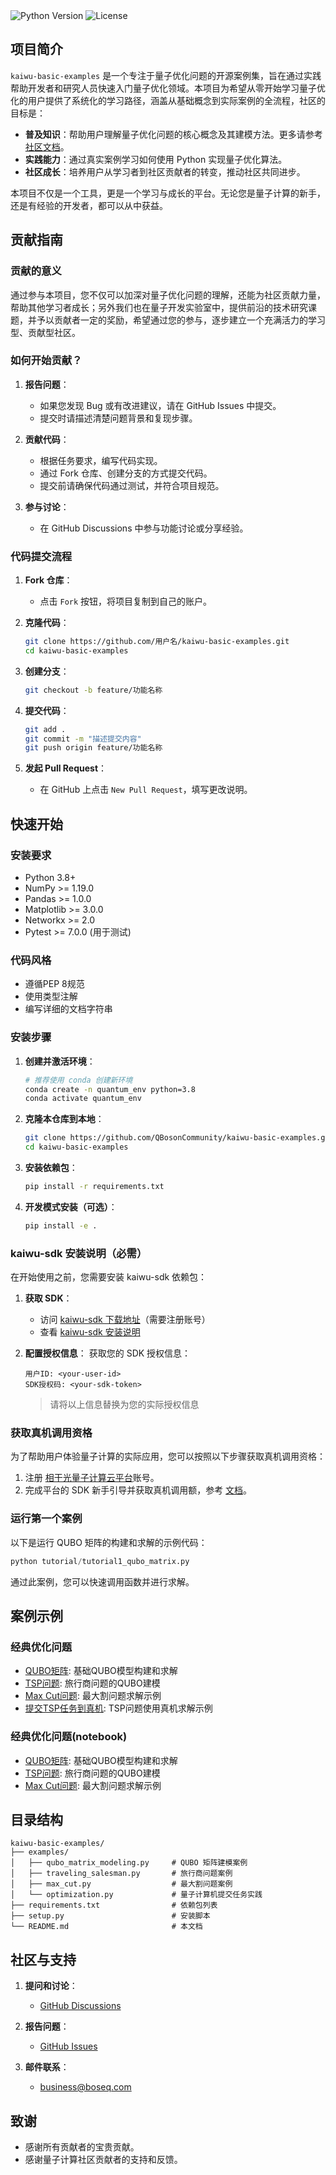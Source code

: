 <img src="https://img.shields.io/badge/Python-3.8%2B-blue" alt="Python Version">
<img src="https://img.shields.io/badge/License-Apache%202.0-green" alt="License">

## 项目简介

`kaiwu-basic-examples` 是一个专注于量子优化问题的开源案例集，旨在通过实践帮助开发者和研究人员快速入门量子优化领域。本项目为希望从零开始学习量子优化的用户提供了系统化的学习路径，涵盖从基础概念到实际案例的全流程，社区的目标是：

- **普及知识**：帮助用户理解量子优化问题的核心概念及其建模方法。更多请参考 [社区文档](https://kaiwu.qboson.com/plugin.php?id=knowledge)。
- **实践能力**：通过真实案例学习如何使用 Python 实现量子优化算法。
- **社区成长**：培养用户从学习者到社区贡献者的转变，推动社区共同进步。

本项目不仅是一个工具，更是一个学习与成长的平台。无论您是量子计算的新手，还是有经验的开发者，都可以从中获益。

## 贡献指南

### 贡献的意义

通过参与本项目，您不仅可以加深对量子优化问题的理解，还能为社区贡献力量，帮助其他学习者成长；另外我们也在量子开发实验室中，提供前沿的技术研究课题，并予以贡献者一定的奖励，希望通过您的参与，逐步建立一个充满活力的学习型、贡献型社区。

### 如何开始贡献？

1. **报告问题**：
   - 如果您发现 Bug 或有改进建议，请在 GitHub Issues 中提交。
   - 提交时请描述清楚问题背景和复现步骤。

2. **贡献代码**： 
   - 根据任务要求，编写代码实现。
   - 通过 Fork 仓库、创建分支的方式提交代码。
   - 提交前请确保代码通过测试，并符合项目规范。

3. **参与讨论**：
   - 在 GitHub Discussions 中参与功能讨论或分享经验。

### 代码提交流程

1. **Fork 仓库**：
   - 点击 `Fork` 按钮，将项目复制到自己的账户。

2. **克隆代码**：
   ```bash
   git clone https://github.com/用户名/kaiwu-basic-examples.git
   cd kaiwu-basic-examples
   ```

3. **创建分支**：
   ```bash
   git checkout -b feature/功能名称
   ```

4. **提交代码**：
   ```bash
   git add .
   git commit -m "描述提交内容"
   git push origin feature/功能名称
   ```

5. **发起 Pull Request**：
   - 在 GitHub 上点击 `New Pull Request`，填写更改说明。

## 快速开始

### 安装要求

- Python 3.8+
- NumPy >= 1.19.0
- Pandas >= 1.0.0
- Matplotlib >= 3.0.0
- Networkx >= 2.0
- Pytest >= 7.0.0 (用于测试)

### 代码风格

- 遵循PEP 8规范
- 使用类型注解
- 编写详细的文档字符串

### 安装步骤

1. **创建并激活环境**：
   ```bash
   # 推荐使用 conda 创建新环境
   conda create -n quantum_env python=3.8
   conda activate quantum_env
   ```

2. **克隆本仓库到本地**：
   ```bash
   git clone https://github.com/QBosonCommunity/kaiwu-basic-examples.git
   cd kaiwu-basic-examples
   ```

3. **安装依赖包**：
   ```bash
   pip install -r requirements.txt
   ```

4. **开发模式安装（可选）**：
   ```bash
   pip install -e .
   ```

### kaiwu-sdk 安装说明（必需）

在开始使用之前，您需要安装 kaiwu-sdk 依赖包：

1. **获取 SDK**：
   - 访问 [kaiwu-sdk 下载地址](https://platform.qboson.com/sdkDownload)（需要注册账号）
   - 查看 [kaiwu-sdk 安装说明](https://kaiwu-sdk-docs.qboson.com/zh/source/sdk_installation_instructions.html)

2. **配置授权信息**：
   获取您的 SDK 授权信息：
   ```
   用户ID: <your-user-id>
   SDK授权码: <your-sdk-token>
   ```
   > 请将以上信息替换为您的实际授权信息

### 获取真机调用资格

为了帮助用户体验量子计算的实际应用，您可以按照以下步骤获取真机调用资格：

1. 注册 [相干光量子计算云平台](https://platform.qboson.com/)账号。
2. 完成平台的 SDK 新手引导并获取真机调用额，参考 [文档](https://platform.qboson.com/resource/beginner_tutorial)。 

### 运行第一个案例

以下是运行 QUBO 矩阵的构建和求解的示例代码：

```python
python tutorial/tutorial1_qubo_matrix.py
```

通过此案例，您可以快速调用函数并进行求解。

## 案例示例

### 经典优化问题
- [QUBO矩阵](tutorial/tutorial1_qubo_matrix.py): 基础QUBO模型构建和求解
- [TSP问题](tutorial/tutorial2_tsp.py): 旅行商问题的QUBO建模
- [Max Cut问题](tutorial/tutorial3_max_cut.py): 最大割问题求解示例
- [提交TSP任务到真机](tutorial/tutorial4_cimoptimizer.py): TSP问题使用真机求解示例

### 经典优化问题(notebook)
- [QUBO矩阵](tutorial/notebook/tutorial1_qubo_matrix.ipynb): 基础QUBO模型构建和求解
- [TSP问题](tutorial/notebook/tutorial2_tsp.ipynb): 旅行商问题的QUBO建模
- [Max Cut问题](tutorial/notebook/tutorial3_max_cut.ipynb): 最大割问题求解示例

## 目录结构

```
kaiwu-basic-examples/
├── examples/ 
│   ├── qubo_matrix_modeling.py     # QUBO 矩阵建模案例
│   ├── traveling_salesman.py       # 旅行商问题案例
│   ├── max_cut.py                  # 最大割问题案例
│   └── optimization.py             # 量子计算机提交任务实践
├── requirements.txt                # 依赖包列表
├── setup.py                        # 安装脚本
└── README.md                       # 本文档
```

## 社区与支持

1. **提问和讨论**：
   - [GitHub Discussions](https://github.com/QBosonCommunity/kaiwu-basic-examples/discussions)

2. **报告问题**：
   - [GitHub Issues](https://github.com/QBosonCommunity/kaiwu-basic-examples/issues)

3. **邮件联系**：
   - business@boseq.com

## 致谢

- 感谢所有贡献者的宝贵贡献。
- 感谢量子计算社区贡献者的支持和反馈。
